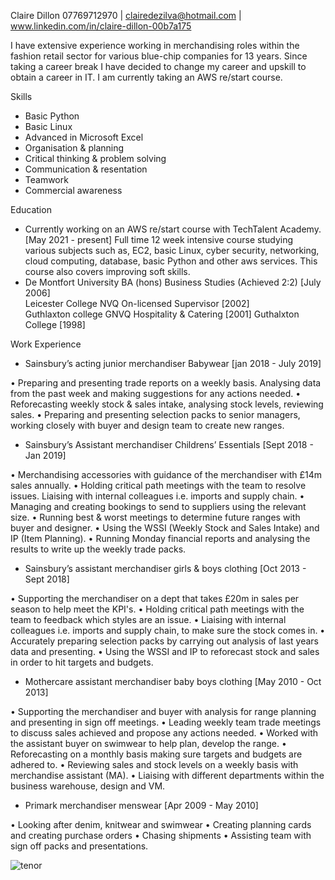 Claire Dillon 07769712970 | clairedezilva@hotmail.com | www.linkedin.com/in/claire-dillon-00b7a175

I have extensive experience working in merchandising roles within the fashion retail sector for various blue-chip companies for 13 years. Since taking a career break I have decided to change my career and upskill to obtain a career in IT. I am currently taking an AWS re/start course.

Skills
* Basic Python
* Basic Linux
* Advanced in Microsoft Excel
* Organisation & planning
* Critical thinking & problem solving
* Communication & resentation
* Teamwork
* Commercial awareness

Education
* Currently working on an AWS re/start course with TechTalent Academy. [May 2021 - present]
Full time 12 week intensive course studying various subjects such as, EC2, basic Linux, cyber security, networking, cloud computing, database, basic Python and other aws services. This course also covers improving soft skills.
* De Montfort University BA (hons) Business Studies (Achieved 2:2)  [July 2006]                                                                       
Leicester College NVQ On-licensed Supervisor    [2002]                                                 	
Guthlaxton college GNVQ Hospitality & Catering [2001]
Guthalxton College [1998]

Work Experience
* Sainsbury’s acting junior merchandiser Babywear [jan 2018 - July 2019]

•	Preparing and presenting trade reports on a weekly basis. Analysing data from the past week and making suggestions for any actions needed.
•	Reforecasting weekly stock & sales intake, analysing stock levels, reviewing sales.
•	Preparing and presenting selection packs to senior managers, working closely with buyer and design team to create new ranges.

* Sainsbury’s Assistant merchandiser Childrens’ Essentials [Sept 2018 - Jan 2019]

•	Merchandising accessories with guidance of the merchandiser with £14m sales annually.
•	Holding critical path meetings with the team to resolve issues. Liaising with internal colleagues i.e. imports and supply chain.
•	Managing and creating bookings to send to suppliers using the relevant size.
•	Running best & worst meetings to determine future ranges with buyer and designer.
•	Using the WSSI (Weekly Stock and Sales Intake) and IP (Item Planning).
•	Running Monday financial reports and analysing the results to write up the weekly trade packs.

* Sainsbury’s assistant merchandiser girls & boys clothing [Oct 2013 - Sept 2018]

•	Supporting the merchandiser on a dept that takes £20m in sales per season to help meet the KPI's.
•	Holding critical path meetings with the team to feedback which styles are an issue.
•	Liaising with internal colleagues i.e. imports and supply chain, to make sure the stock comes in.
•	Accurately preparing selection packs by carrying out analysis of last years data and presenting.
•	Using the WSSI and IP to reforecast stock and sales in order to hit targets and budgets.

* Mothercare assistant merchandiser baby boys clothing [May 2010 - Oct 2013]

•	Supporting the merchandiser and buyer with analysis for range planning and presenting in sign off meetings.
•	Leading weekly team trade meetings to discuss sales achieved and propose any actions needed.
•	Worked with the assistant buyer on swimwear to help plan, develop the range.
•	Reforecasting on a monthly basis making sure targets and budgets are adhered to.
•	Reviewing sales and stock levels on a weekly basis with merchandise assistant (MA).
•	Liaising with different departments within the business warehouse, design and VM.

* Primark merchandiser menswear [Apr 2009 - May 2010]

•	Looking after denim, knitwear and swimwear
•	Creating planning cards and creating purchase orders
•	Chasing shipments
•	Assisting team with sign off packs and presentations.


![tenor](https://user-images.githubusercontent.com/85616518/123413413-a8ea0e00-d5aa-11eb-93f8-43c0ac49a2b8.gif)

[linkedin]: https://linkedin.com/in/clairedillon
